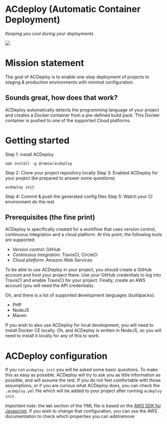 # ACdeploy (Automatic Container Deployment)
*Keeping you cool during your deployments*

![](https://user-images.githubusercontent.com/435237/29970265-32004424-8f24-11e7-9c1f-c09919876e83.jpg)

# Mission statement

The goal of ACDeploy is to enable one-step deployment of projects to staging & production environments with minimal configuration.

## Sounds great, how does that work?

ACDeploy automatically detects the programming language of your project and creates a Docker container from a pre-defined build pack. This Docker container is pushed to one of the supported Cloud platforms.

# Getting started

Step 1: install ACDeploy

```
npm install -g @remie/acdeploy
```

Step 2: Clone your project repository locally
Step 3: Enabled ACDeploy for your project (be prepared to answer some questions)

```
acdeploy init
```

Step 4: Commit & push the generated config files
Step 5: Watch your CI environment do the rest

## Prerequisites (the fine print)

ACDeploy is specifically created for a workflow that uses version control, continuous integration and a cloud platform. At this point, the following tools are supported:

- *Version control*: GitHub
- *Continuous integration*: TravisCI, CircleCI
- *Cloud platform*: Amazon Web Services

To be able to use ACDeploy in your project, you should create a GitHub account and host your project there. Use your GitHub credentials to log into TravisCI and enable TravisCI for your project. Finally, create an AWS account (you will need the API credentials).

Oh, and there is a list of supported development languages (buildpacks):

- PHP
- NodeJS
- Maven

If you wish to also use ACDeploy for local development, you will need to install Docker CE locally. Oh, and ACDeploy is written in NodeJS, so you will need to install it locally for any of this to work.

# ACDeploy configuration

If you run `acdeploy init` you will be asked some basic questions. To make this as easy as possible, ACDeploy will try to ask you as little information as possible, and will assume the rest. If you do not feel comfortable with those assumptions, or if you are curious what ACDeploy does, you can check the `.acdeploy.yml` file which will be added to your project after running `acdeploy init`.

_Important note_: the `AWS` section of the YML file is based on the [AWS SDK for Javascript](https://docs.aws.amazon.com/AWSJavaScriptSDK/latest/index.html). If you wish to change that configuration, you can use the AWS documentation to check which properties you can add/remove
